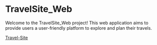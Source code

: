 # TravelSite_Web

Welcome to the TravelSite_Web project! This web application aims to provide users a  user-friendly platform to explore and plan their travels.

<a href="https://sangam-project.onrender.com/listing">Travel-Site</a>




